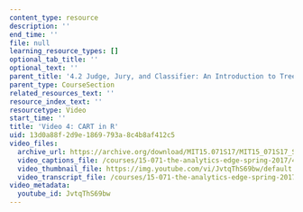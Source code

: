 ```yaml
---
content_type: resource
description: ''
end_time: ''
file: null
learning_resource_types: []
optional_tab_title: ''
optional_text: ''
parent_title: '4.2 Judge, Jury, and Classifier: An Introduction to Trees '
parent_type: CourseSection
related_resources_text: ''
resource_index_text: ''
resourcetype: Video
start_time: ''
title: 'Video 4: CART in R'
uid: 13d0a88f-2d9e-1869-793a-8c4b8af412c5
video_files:
  archive_url: https://archive.org/download/MIT15.071S17/MIT15_071S17_Session_4.2.07_300k.mp4
  video_captions_file: /courses/15-071-the-analytics-edge-spring-2017/48880a36ef4c50c48e9a3522f7ae46e0_JvtqThS69bw.vtt
  video_thumbnail_file: https://img.youtube.com/vi/JvtqThS69bw/default.jpg
  video_transcript_file: /courses/15-071-the-analytics-edge-spring-2017/58b6a1b208500e577d8b75940f671f72_JvtqThS69bw.pdf
video_metadata:
  youtube_id: JvtqThS69bw
---
```

